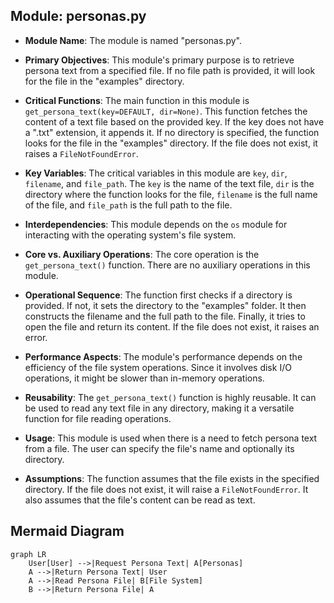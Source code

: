 ## Module: personas.py
- **Module Name**: The module is named "personas.py".

- **Primary Objectives**: This module's primary purpose is to retrieve persona text from a specified file. If no file path is provided, it will look for the file in the "examples" directory.

- **Critical Functions**: The main function in this module is `get_persona_text(key=DEFAULT, dir=None)`. This function fetches the content of a text file based on the provided key. If the key does not have a ".txt" extension, it appends it. If no directory is specified, the function looks for the file in the "examples" directory. If the file does not exist, it raises a `FileNotFoundError`.

- **Key Variables**: The critical variables in this module are `key`, `dir`, `filename`, and `file_path`. The `key` is the name of the text file, `dir` is the directory where the function looks for the file, `filename` is the full name of the file, and `file_path` is the full path to the file.

- **Interdependencies**: This module depends on the `os` module for interacting with the operating system's file system.

- **Core vs. Auxiliary Operations**: The core operation is the `get_persona_text()` function. There are no auxiliary operations in this module.

- **Operational Sequence**: The function first checks if a directory is provided. If not, it sets the directory to the "examples" folder. It then constructs the filename and the full path to the file. Finally, it tries to open the file and return its content. If the file does not exist, it raises an error.

- **Performance Aspects**: The module's performance depends on the efficiency of the file system operations. Since it involves disk I/O operations, it might be slower than in-memory operations.

- **Reusability**: The `get_persona_text()` function is highly reusable. It can be used to read any text file in any directory, making it a versatile function for file reading operations.

- **Usage**: This module is used when there is a need to fetch persona text from a file. The user can specify the file's name and optionally its directory.

- **Assumptions**: The function assumes that the file exists in the specified directory. If the file does not exist, it will raise a `FileNotFoundError`. It also assumes that the file's content can be read as text.
## Mermaid Diagram
```mermaid
graph LR
    User[User] -->|Request Persona Text| A[Personas]
    A -->|Return Persona Text| User
    A -->|Read Persona File| B[File System]
    B -->|Return Persona File| A
```
